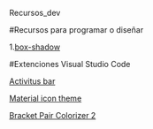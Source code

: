 Recursos_dev

#Recursos para programar o diseñar

1.[box-shadow](https://www.cssmatic.com/box-shadow)

[]()

[]()

[]()

[]()

[]()

[]()

[]()

[]()

[]()

[]()

[]()

[]()

[]()


#Extenciones Visual Studio Code

[Activitus bar](https://marketplace.visualstudio.com/items?itemName=Gruntfuggly.activitusbar)

[Material icon theme](https://marketplace.visualstudio.com/items?itemName=PKief.material-icon-theme)

[Bracket Pair Colorizer 2](https://marketplace.visualstudio.com/items?itemName=CoenraadS.bracket-pair-colorizer-2)
